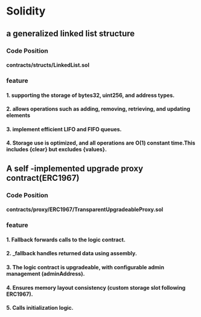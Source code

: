 # Solidity
## a generalized linked list structure
  ### Code Position
  #### contracts/structs/LinkedList.sol
  ### feature
  #### 1. supporting the storage of bytes32, uint256, and address types.
  #### 2. allows operations such as adding, removing, retrieving, and updating elements
  #### 3. implement efficient LIFO and FIFO queues.
  #### 4. Storage use is optimized, and all operations are O(1) constant time.This includes {clear} but excludes {values}.
## A self -implemented upgrade proxy contract(ERC1967)
  ### Code Position
  #### contracts/proxy/ERC1967/TransparentUpgradeableProxy.sol
  ### feature
  #### 1. Fallback forwards calls to the logic contract.
  #### 2. _fallback handles returned data using assembly.
  #### 3. The logic contract is upgradeable, with configurable admin management (adminAddress).
  #### 4. Ensures memory layout consistency (custom storage slot following ERC1967).
  #### 5. Calls initialization logic.
